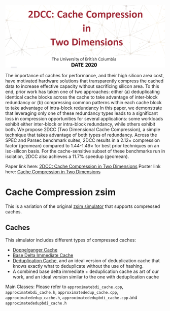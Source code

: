 ![2DCC](./resources/date.png)

The importance of caches for performance, and their high silicon area cost, have motivated hardware solutions that transparently compress the cached data to increase effective capacity without sacrificing silicon area.
 To this end, prior work has taken one of two approaches: either (a) deduplicating identical cache blocks across the cache to take advantage of inter-block redundancy or (b) compressing common patterns within each cache block to take advantage of intra-block redundancy
 In this paper, we demonstrate that leveraging only one of these redundancy types leads to a significant loss in compression opportunities for several applications: some workloads exhibit either inter-block or intra-block redundancy, while others exhibit both.
 We propose 2DCC (Two Dimensional Cache Compression), a simple technique that takes advantage of both types of redundancy. Across the SPEC and Parsec benchmark suites, 2DCC results in a 2.12× compression factor (geomean) compared to 1.44-1.49× for best prior techniques on an iso-silicon basis.
 For the cache-sensitive subset of these benchmarks run in isolation, 2DCC also achieves a 11.7% speedup (geomean).

Paper link here: [2DCC: Cache Compression in Two Dimensions](https://ieeexplore.ieee.org/document/9116279)
Poster link here: [Cache Compression in Two Dimensions](http://ece.ubc.ca/~aming/assets/img/papers/iccd_poster.pdf)

# Cache Compression zsim
This is a variation of the original [zsim simulator](https://github.com/s5z/zsim) that supports compressed caches.

## Caches
This simulator includes different types of compressed caches:
- [Doppelganger Cache](https://ieeexplore.ieee.org/document/7856587)
- [Base Delta Immediate Cache](https://ieeexplore.ieee.org/document/7842950)
- [Deduplication Cache](https://dl.acm.org/doi/10.1145/2597652.2597655), and an ideal version of deduplication cache that knows exactly what to deduplicate without the use of hashing.
- A combined base delta immediate + deduplication cache as art of our work, and an ideal version similar to the one with deduplication cache

Main Classes: Please refer to `approximatebdi_cache.cpp`, `approximatebdi_cache.h`, `approximatededup_cache.cpp`, `approximatededup_cache.h`, `approximatededupbdi_cache.cpp` and `approximatededupbdi_cache.h`

